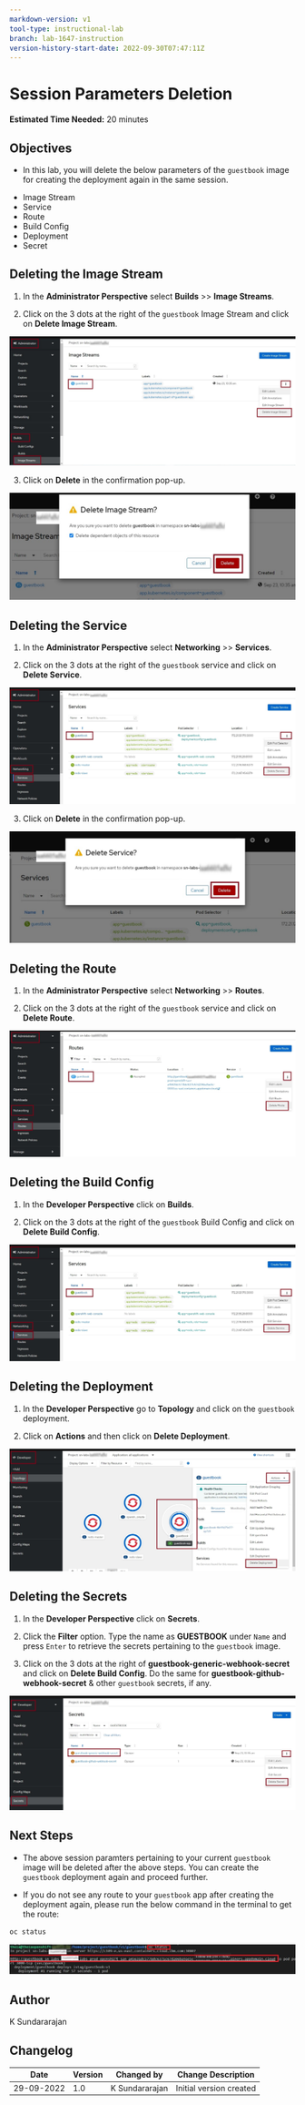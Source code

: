 ```yaml
---
markdown-version: v1
tool-type: instructional-lab
branch: lab-1647-instruction
version-history-start-date: 2022-09-30T07:47:11Z
---
```

# Session Parameters Deletion

**Estimated Time Needed:** 20 minutes

## Objectives

* In this lab, you will delete the below parameters of the `guestbook` image for creating the deployment again in the same session.

- Image Stream
- Service
- Route
- Build Config
- Deployment
- Secret


## Deleting the Image Stream

1. In the **Administrator Perspective** select **Builds** >> **Image Streams**.

2. Click on the 3 dots at the right of the `guestbook` Image Stream and click on **Delete Image Stream**.

![img_stream_deletion](images/img_stream_deletion.jpg)



3. Click on **Delete** in the confirmation pop-up.

![img_stream_deletion_confirmation](images/img_stream_deletion_confirmation.jpg)


## Deleting the Service

1. In the **Administrator Perspective** select **Networking** >> **Services**.

2. Click on the 3 dots at the right of the `guestbook` service and click on **Delete Service**.

![service_deletion](images/service_deletion.jpg)

3. Click on **Delete** in the confirmation pop-up.

![service_deletion_confirmation](images/service_deletion_confirmation.jpg)

## Deleting the Route

1. In the **Administrator Perspective** select **Networking** >> **Routes**.

2. Click on the 3 dots at the right of the `guestbook` service and click on **Delete Route**.

![route_deletion](images/route_deletion.jpg)

## Deleting the Build Config

1. In the **Developer Perspective** click on **Builds**.

2. Click on the 3 dots at the right of the `guestbook` Build Config and click on **Delete Build Config**.

![service_deletion](images/service_deletion.jpg)


## Deleting the Deployment

1. In the **Developer Perspective** go to **Topology** and click on the `guestbook` deployment.

2. Click on **Actions** and then click on **Delete Deployment**.

![deployment_deletion](images/deployment_deletion.jpg)

## Deleting the Secrets

1. In the **Developer Perspective** click on **Secrets**.

2. Click the **Filter** option. Type the name as **GUESTBOOK** under `Name` and press `Enter` to retrieve the secrets pertaining to the `guestbook` image.

3. Click on the 3 dots at the right of  **guestbook-generic-webhook-secret** and click on **Delete Build Config**. Do the same for **guestbook-github-webhook-secret** & other `guestbook` secrets, if any.

![secret_deletion](images/secret_deletion.jpg)


## Next Steps

- The above session paramters pertaining to your current `guestbook` image will be deleted after the above steps. You can create the `guestbook` deployment again and proceed further.

* If you do not see any route to your `guestbook` app  after creating the deployment again, please run the below command in the terminal to get the route:

```sh
oc status
```

![oc-status-cmd_for-route](images/oc-status-cmd_for-route.jpg)


## Author
K Sundararajan

## Changelog
| Date | Version | Changed by | Change Description |
|------|--------|--------|---------|
| 29-09-2022 | 1.0 | K Sundararajan | Initial version created |
